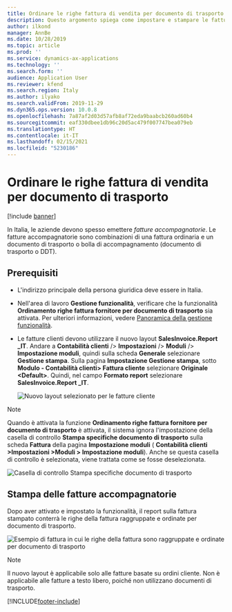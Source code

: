 ```yaml
---
title: Ordinare le righe fattura di vendita per documento di trasporto
description: Questo argomento spiega come impostare e stampare le fatture accompagnatorie che includono i dettagli dei documenti di trasporto richiesti.
author: ilkond
manager: AnnBe
ms.date: 10/28/2019
ms.topic: article
ms.prod: ''
ms.service: dynamics-ax-applications
ms.technology: ''
ms.search.form: ''
audience: Application User
ms.reviewer: kfend
ms.search.region: Italy
ms.author: ilyako
ms.search.validFrom: 2019-11-29
ms.dyn365.ops.version: 10.0.8
ms.openlocfilehash: 7a87af2d03d57afb8af72eda9baabcb260ad60b4
ms.sourcegitcommit: eaf330dbee1db96c20d5ac479f007747bea079eb
ms.translationtype: HT
ms.contentlocale: it-IT
ms.lasthandoff: 02/15/2021
ms.locfileid: "5230186"
---
```

# <a name="sort-sales-invoice-lines-by-packing-slip"></a>Ordinare le righe fattura di vendita per documento di trasporto

[!include [banner](../includes/banner.md)]

In Italia, le aziende devono spesso emettere *fatture accompagnatorie*. Le fatture accompagnatorie sono combinazioni di una fattura ordinaria e un documento di trasporto o bolla di accompagnamento (documento di trasporto o DDT).

## <a name="prerequisites"></a>Prerequisiti

- L'indirizzo principale della persona giuridica deve essere in Italia.
- Nell'area di lavoro **Gestione funzionalità**, verificare che la funzionalità **Ordinamento righe fattura fornitore per documento di trasporto** sia attivata. Per ulteriori informazioni, vedere [Panoramica della gestione funzionalità](../../fin-and-ops/get-started/feature-management/feature-management-overview.md).
- Le fatture clienti devono utilizzare il nuovo layout **SalesInvoice.Report \_IT**. Andare a **Contabilità clienti** /> **Impostazioni** /> **Moduli** /> **Impostazione moduli**, quindi sulla scheda **Generale** selezionare **Gestione stampa**. Sulla pagina **Impostazione Gestione stampa**, sotto **Modulo - Contabilità clienti\> Fattura cliente** selezionare **Originale \<Default\>**. Quindi, nel campo **Formato report** selezionare **SalesInvoice.Report \_IT**.

    ![Nuovo layout selezionato per le fatture cliente](media/emea-ita-exil-invoice-packing-slip-pic2.jpg)

> [!NOTE]
> Quando è attivata la funzione **Ordinamento righe fattura fornitore per documento di trasporto** è attivata, il sistema ignora l'impostazione della casella di controllo **Stampa specifiche documento di trasporto** sulla scheda **Fattura** della pagina **Impostazione moduli** ( **Contabilità clienti \>Impostazioni \>Moduli \> Impostazione moduli**). Anche se questa casella di controllo è selezionata, viene trattata come se fosse deselezionata.
>
> ![Casella di controllo Stampa specifiche documento di trasporto](media/emea-ita-exil-invoice-packing-slip-pic3.jpg)

## <a name="printing-accompanying-invoices"></a>Stampa delle fatture accompagnatorie

Dopo aver attivato e impostato la funzionalità, il report sulla fattura stampato conterrà le righe della fattura raggruppate e ordinate per documento di trasporto.

![Esempio di fattura in cui le righe della fattura sono raggruppate e ordinate per documento di trasporto](media/emea-ita-exil-invoice-packing-slip-pic.jpg)

> [!NOTE]
> Il nuovo layout è applicabile solo alle fatture basate su ordini cliente. Non è applicabile alle fatture a testo libero, poiché non utilizzano documenti di trasporto.


[!INCLUDE[footer-include](../../includes/footer-banner.md)]